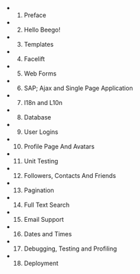 * 01. Preface
* 02. Hello Beego!
* 03. Templates
* 04. Facelift
* 05. Web Forms
* 06. SAP; Ajax and Single Page Application
* 07. I18n and L10n
* 08. Database
* 09. User Logins
* 10. Profile Page And Avatars
* 11. Unit Testing
* 12. Followers, Contacts And Friends
* 13. Pagination
* 14. Full Text Search
* 15. Email Support
* 16. Dates and Times
* 17. Debugging, Testing and Profiling
* 18. Deployment